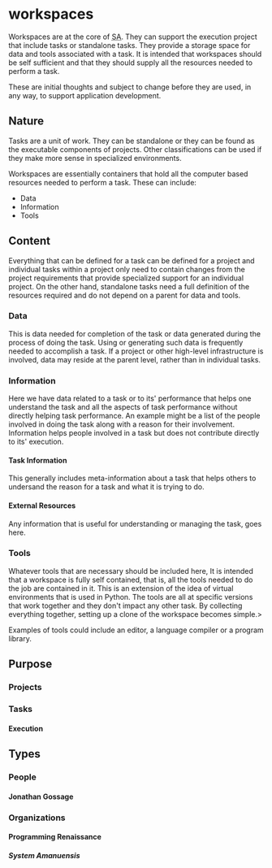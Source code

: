 # workspaces

Workspaces are at the core of <abbr title="System Amanuensis - product">SA</abbr>. They can support the execution project that include tasks or standalone tasks. They provide a storage space for data and tools associated with a task. It is intended that workspaces should be self sufficient and that they should supply all the resources needed to perform a task.

These are initial thoughts and subject to change before they are used, in any way, to support application development.

## Nature

Tasks are a unit of work. They can be standalone or they can be found as the executable components of projects. Other classifications can be used if they make more sense in specialized environments.

Workspaces are essentially containers that hold all the computer based resources needed to perform a task. These can include:

* Data
* Information
* Tools

## Content

Everything that can be defined for a task can be defined for a project and individual tasks within a project only need to contain changes from the project requirements that provide specialized support  for an individual project. On the other hand, standalone tasks need a full definition of the resources required and do not depend on a parent for data and tools.

### Data

This is data needed for completion of the task or data generated during the process of doing the task. Using or generating such data is frequently needed to accomplish a task. If a project or other high-level infrastructure is involved, data may reside at the parent level, rather than in individual tasks.

### Information

Here we have data related to a task or to its' performance that helps one understand the task and all the aspects of task performance without directly helping task performance. An example might be a list of the people involved in doing the task along with a reason for their involvement.
Information helps people involved in a task but does not contribute directly to its' execution.

#### Task Information

This generally includes meta-information about a task that helps others to undersand the reason for a task and what it is trying to do.

#### External Resources

Any information that is useful for understanding or managing the task, goes here.

### Tools

Whatever tools that are necessary should be included here, It is intended that a workspace is fully self contained, that is, all the tools needed to do the job are contained in it. This is an extension of the idea of virtual environments that is used in Python. The tools are all at specific versions that work together and they don't impact any other task. By collecting everything together, setting up a clone of the workspace becomes simple.>

Examples of tools could include an editor, a language compiler or a program library.

## Purpose

### Projects

### Tasks

#### Execution

## Types

### People

#### Jonathan Gossage

### Organizations

#### Programming Renaissance

##### System Amanuensis

